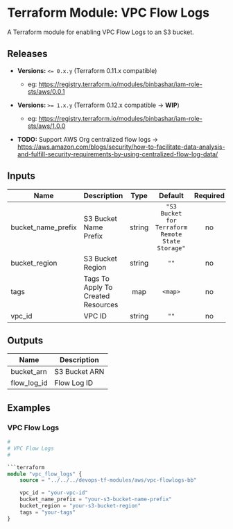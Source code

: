# Terraform Module: VPC Flow Logs

A Terraform module for enabling VPC Flow Logs to an S3 bucket.

## Releases
- **Versions:** `<= 0.x.y` (Terraform 0.11.x compatible)
    - eg: https://registry.terraform.io/modules/binbashar/iam-role-sts/aws/0.0.1

- **Versions:** `>= 1.x.y` (Terraform 0.12.x compatible -> **WIP**)
    - eg: https://registry.terraform.io/modules/binbashar/iam-role-sts/aws/1.0.0

- **TODO:** Support AWS Org centralized flow logs -> https://aws.amazon.com/blogs/security/how-to-facilitate-data-analysis-and-fulfill-security-requirements-by-using-centralized-flow-log-data/

## Inputs

| Name | Description | Type | Default | Required |
|------|-------------|:----:|:-----:|:-----:|
| bucket\_name\_prefix | S3 Bucket Name Prefix | string | `"S3 Bucket for Terraform Remote State Storage"` | no |
| bucket\_region | S3 Bucket Region | string | `""` | no |
| tags | Tags To Apply To Created Resources | map | `<map>` | no |
| vpc\_id | VPC ID | string | `""` | no |

## Outputs

| Name | Description |
|------|-------------|
| bucket\_arn | S3 Bucket ARN |
| flow\_log\_id | Flow Log ID |

## Examples
### VPC Flow Logs
```terraform
#
# VPC Flow Logs
#

```terraform
module "vpc_flow_logs" {
    source = "../../../devops-tf-modules/aws/vpc-flowlogs-bb"

    vpc_id = "your-vpc-id"
    bucket_name_prefix = "your-s3-bucket-name-prefix"
    bucket_region = "your-s3-bucket-region"
    tags = "your-tags"
}
```